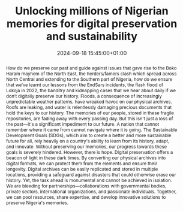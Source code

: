---
abstract: 'How do we preserve our past and guide against issues that gave rise to
  the Boko Haram mayhem of the North East, the herders/famers clash which spread across
  North Central and extending to the Southern part of Nigeria, how do we ensure that
  we’ve learnt our lessons from the EndSars incidents, the flash flood of Lokoja in
  2022, the banditry and kidnapping cases that we hear about daily if we don’t digitally
  preserve our history.

  Floods, a consequence of increasingly unpredictable weather patterns, have wreaked
  havoc on our physical archives. Roofs are leaking, and water is relentlessly damaging
  precious documents that hold the keys to our history. The memories of our people,
  stored in these fragile repositories, are fading away with every passing day.

  But this isn''t just a loss of the past—it''s a significant impediment to our future.
  A nation that cannot remember where it came from cannot navigate where it is going.
  The Sustainable Development Goals (SDGs), which aim to create a better and more
  sustainable future for all, rely heavily on a country''s ability to learn from its
  history, adapt, and innovate. Without preserving our memories, our progress towards
  these goals is severely hindered.

  However, there is hope. Digital preservation offers a beacon of light in these dark
  times. By converting our physical archives into digital formats, we can protect
  them from the elements and ensure their longevity. Digital archives can be easily
  replicated and stored in multiple locations, providing a safeguard against disasters
  that could otherwise erase our history.

  Yet, the task ahead is monumental and cannot be achieved in isolation. We are bleeding
  for partnerships—collaborations with governmental bodies, private sectors, international
  organizations, and passionate individuals. Together, we can pool resources, share
  expertise, and develop innovative solutions to preserve Nigeria''s memories.'
creators:
- Folasade Adepoju
date: 2024-09-18 15:45:00+01:00
document_url: https://zenodo.org/records/13685954/download/pdf
grand_parent: iPRES
institutions: []
keywords:
- legal and social responsibilities for dp
- scaling up
landing_page_url: https://zenodo.org/records/13685954
language: eng
layout: publication
license: Creative Commons Attribution 4.0 (CC-BY-4.0)
notes_url: https://docs.google.com/document/d/1coSQGZ5jVNK0VwwLWUyBu-JIkNkKuQH-qHnOUyj_KzA/edit#heading=h.ge8kdqo3zbiz
parent: iPRES 2024
publication_type: lightning talk
size: null
slides_url: https://zenodo.org/records/13762758
source_name: iPRES
stream_url: https://www.archief.vlaanderen.be/archief/records/dossiers/5acb210228ce4315ae650812d056a482329eb83ed2dc42398a51505dc153be81/documents/b27936ff02184e1fbce3a6cbad4e50932f2972e78ce34bdf91e5c1f936647db4
title: Unlocking millions of Nigerian memories for digital preservation and sustainability
year: 2024
---